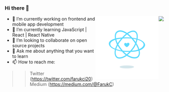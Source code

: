 ### Hi there 👋

<img align='right' src="https://github-readme-stats.vercel.app/api?username=ferruhcihan&show_icons=true">

<img src="./content_heart-react.gif" alt="react-native" width=200 height=200 align="right">

- 🔭 I’m currently working on frontend and mobile app development
- 🌱 I’m currently learning JavaScript | React | React Native
- 👯 I’m looking to collaborate on open source projects
- 💬 Ask me about anything that you want to learn
- 📫 How to reach me:
>> Twitter (https://twitter.com/farukci20) </br>
>> Medium (https://medium.com/@FarukC)

<!--
**farukci/farukci** is a ✨ _special_ ✨ repository because its `README.md` (this file) appears on your GitHub profile.

Here are some ideas to get you started:

- 🔭 I’m currently working on programming languages
- 🌱 I’m currently learning JavaScript | React | React Native
- 👯 I’m looking to collaborate on open source projects
- 🤔 I’m looking for help with ...
- 💬 Ask me about anything
- 📫 How to reach me: Twitter(https://twitter.com/farukci20)
- 😄 Pronouns: ...
- ⚡ Fun fact: ...
-->
